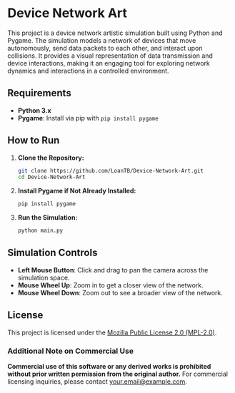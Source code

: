# Device Network Art

This project is a device network artistic simulation built using Python and Pygame. The simulation models a network of devices that move autonomously, send data packets to each other, and interact upon collisions. It provides a visual representation of data transmission and device interactions, making it an engaging tool for exploring network dynamics and interactions in a controlled environment.

## Requirements

- **Python 3.x**
- **Pygame**: Install via pip with `pip install pygame`

## How to Run

1. **Clone the Repository:**

    ```bash
    git clone https://github.com/LoanTB/Device-Network-Art.git
    cd Device-Network-Art
    ```

2. **Install Pygame if Not Already Installed:**

    ```bash
    pip install pygame
    ```

3. **Run the Simulation:**

    ```bash
    python main.py
    ```

## Simulation Controls

- **Left Mouse Button**: Click and drag to pan the camera across the simulation space.
- **Mouse Wheel Up**: Zoom in to get a closer view of the network.
- **Mouse Wheel Down**: Zoom out to see a broader view of the network.

## License

This project is licensed under the [Mozilla Public License 2.0 (MPL-2.0)](https://opensource.org/licenses/MPL-2.0).

### Additional Note on Commercial Use
**Commercial use of this software or any derived works is prohibited without prior written permission from the original author.** For commercial licensing inquiries, please contact your.email@example.com.
